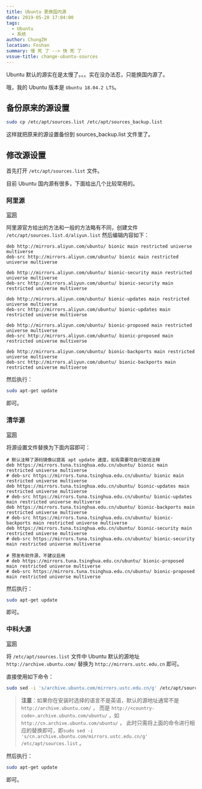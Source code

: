 ```yaml
---
title: Ubuntu 更换国内源
date: 2019-05-28 17:04:00
tags:
  - Ubuntu
  - 系统
author: ChungZH
location: Foshan
summary: 慢 死 了 --> 快 死 了
vssue-title: change-ubuntu-sources
---
```


Ubuntu 默认的源实在是太慢了。。。实在没办法忍，只能换国内源了。

哦，我的 Ubuntu 版本是 `Ubuntu 18.04.2 LTS`。

<!-- More --> <!-- more -->

## 备份原来的源设置

```bash
sudo cp /etc/apt/sources.list /etc/apt/sources_backup.list
```

这样就把原来的源设置备份到 sources_backup.list 文件里了。

## 修改源设置

首先打开 `/etc/apt/sources.list` 文件。

目前 Ubuntu 国内源有很多，下面给出几个比较常用的。

### 阿里源

[官网](https://mirrors.aliyun.com)

阿里源官方给出的方法和一般的方法略有不同，创建文件 `/etc/apt/sources.list.d/aliyun.list` 然后编辑内容如下：

```
deb http://mirrors.aliyun.com/ubuntu/ bionic main restricted universe multiverse
deb-src http://mirrors.aliyun.com/ubuntu/ bionic main restricted universe multiverse

deb http://mirrors.aliyun.com/ubuntu/ bionic-security main restricted universe multiverse
deb-src http://mirrors.aliyun.com/ubuntu/ bionic-security main restricted universe multiverse

deb http://mirrors.aliyun.com/ubuntu/ bionic-updates main restricted universe multiverse
deb-src http://mirrors.aliyun.com/ubuntu/ bionic-updates main restricted universe multiverse

deb http://mirrors.aliyun.com/ubuntu/ bionic-proposed main restricted universe multiverse
deb-src http://mirrors.aliyun.com/ubuntu/ bionic-proposed main restricted universe multiverse

deb http://mirrors.aliyun.com/ubuntu/ bionic-backports main restricted universe multiverse
deb-src http://mirrors.aliyun.com/ubuntu/ bionic-backports main restricted universe multiverse
```

然后执行：

```bash
sudo apt-get update
```

即可。

### 清华源

[官网](https://mirror.tuna.tsinghua.edu.cn/help/ubuntu/)

将源设置文件替换为下面内容即可：

```
# 默认注释了源码镜像以提高 apt update 速度，如有需要可自行取消注释
deb https://mirrors.tuna.tsinghua.edu.cn/ubuntu/ bionic main restricted universe multiverse
# deb-src https://mirrors.tuna.tsinghua.edu.cn/ubuntu/ bionic main restricted universe multiverse
deb https://mirrors.tuna.tsinghua.edu.cn/ubuntu/ bionic-updates main restricted universe multiverse
# deb-src https://mirrors.tuna.tsinghua.edu.cn/ubuntu/ bionic-updates main restricted universe multiverse
deb https://mirrors.tuna.tsinghua.edu.cn/ubuntu/ bionic-backports main restricted universe multiverse
# deb-src https://mirrors.tuna.tsinghua.edu.cn/ubuntu/ bionic-backports main restricted universe multiverse
deb https://mirrors.tuna.tsinghua.edu.cn/ubuntu/ bionic-security main restricted universe multiverse
# deb-src https://mirrors.tuna.tsinghua.edu.cn/ubuntu/ bionic-security main restricted universe multiverse

# 预发布软件源，不建议启用
# deb https://mirrors.tuna.tsinghua.edu.cn/ubuntu/ bionic-proposed main restricted universe multiverse
# deb-src https://mirrors.tuna.tsinghua.edu.cn/ubuntu/ bionic-proposed main restricted universe multiverse
```

然后执行：

```bash
sudo apt-get update
```

即可。

### 中科大源

[官网](https://mirrors.ustc.edu.cn/ubuntu/)

将 `/etc/apt/sources.list` 文件中 Ubuntu 默认的源地址 `http://archive.ubuntu.com/` 替换为 `http://mirrors.ustc.edu.cn` 即可。

直接使用如下命令：

```bash
sudo sed -i 's/archive.ubuntu.com/mirrors.ustc.edu.cn/g' /etc/apt/sources.list
```

> **注意**：如果你在安装时选择的语言不是英语，默认的源地址通常不是 `http://archive.ubuntu.com/` ， 而是 `http://<country-code>.archive.ubuntu.com/ubuntu/` ，如 `http://cn.archive.ubuntu.com/ubuntu/` ， 此时只需将上面的命令进行相应的替换即可，即`sudo sed -i 's/cn.archive.ubuntu.com/mirrors.ustc.edu.cn/g' /etc/apt/sources.list` 。

然后执行：

```bash
sudo apt-get update
```

即可。

<Donate/>
<Vssue title="change-ubuntu-sources" />

